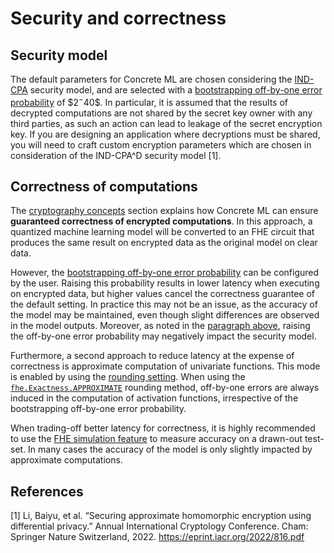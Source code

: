 # Security and correctness

## Security model

The default parameters for Concrete ML are chosen considering the [IND-CPA](https://en.wikipedia.org/wiki/Ciphertext_indistinguishability) security model, and are selected with a [bootstrapping off-by-one error probability](../explanations/advanced_features.md#tolerance-to-off-by-one-error-for-an-individual-tlu) of \$$2^-40$\$. In particular, it is assumed that the results of decrypted computations are not shared by the secret key owner with any third parties, as such an action can lead to leakage of the secret encryption key. If you are designing an application where decryptions must be shared, you will need to craft custom encryption parameters which are chosen in consideration of the IND-CPA^D security model \[1\].

## Correctness of computations

The [cryptography concepts](../getting-started/concepts.md#cryptography-concepts) section explains how Concrete ML can ensure **guaranteed correctness of encrypted computations**. In this approach, a quantized machine learning model will be converted to an FHE circuit that produces the same result on encrypted data as the original model on clear data.

However, the [bootstrapping off-by-one error probability](../explanations/advanced_features.md#tolerance-to-off-by-one-error-for-an-individual-tlu) can be configured by the user. Raising this probability results in lower latency when executing on encrypted data, but higher values cancel the correctness guarantee of the default setting. In practice this may not be an issue, as the accuracy of the model may be maintained, even though slight differences are observed in the model outputs. Moreover, as noted in the [paragraph above](#security-model), raising the off-by-one error probability may negatively impact the security model.

Furthermore, a second approach to reduce latency at the expense of correctness is approximate computation of univariate functions. This mode is enabled by using the [rounding setting](../explanations/advanced_features.md#rounded-activations-and-quantizers). When using the [`fhe.Exactness.APPROXIMATE`](../references/api/concrete.ml.torch.compile.md#function-compile_torch_model) rounding method, off-by-one errors are always induced in the computation of activation functions, irrespective of the bootstrapping off-by-one error probability.

When trading-off better latency for correctness, it is highly recommended to use the [FHE simulation feature](../getting-started/concepts.md#i-model-development) to measure accuracy on a drawn-out test-set. In many cases the accuracy of the model is only slightly impacted by approximate computations.

## References

\[1\] Li, Baiyu, et al. “Securing approximate homomorphic encryption using differential privacy.” Annual International Cryptology Conference. Cham: Springer Nature Switzerland, 2022. https://eprint.iacr.org/2022/816.pdf
